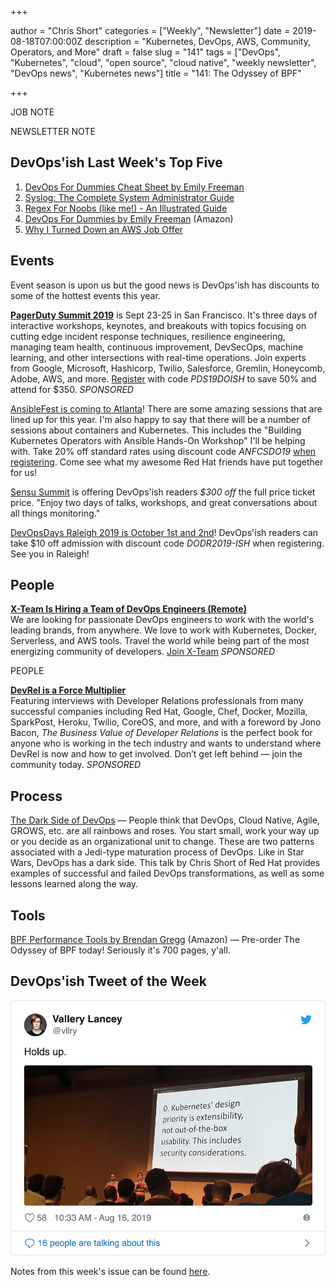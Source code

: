 +++

author = "Chris Short"
categories = ["Weekly", "Newsletter"]
date = 2019-08-18T07:00:00Z
description = "Kubernetes, DevOps, AWS, Community, Operators, and More"
draft = false
slug = "141"
tags = ["DevOps", "Kubernetes", "cloud", "open source", "cloud native", "weekly newsletter", "DevOps news", "Kubernetes news"]
title = "141: The Odyssey of BPF"

+++

JOB NOTE

NEWSLETTER NOTE

## DevOps'ish Last Week's Top Five

1. [DevOps For Dummies Cheat Sheet by Emily Freeman](https://www.dummies.com/business/operations-management/devops-for-dummies-cheat-sheet/)
1. [Syslog: The Complete System Administrator Guide](https://devconnected.com/syslog-the-complete-system-administrator-guide/)
1. [Regex For Noobs (like me!) - An Illustrated Guide](https://www.janmeppe.com/blog/regex-for-noobs/)
1. [DevOps For Dummies by Emily Freeman](https://amzn.to/2YWRrsr) (Amazon)
1. [Why I Turned Down an AWS Job Offer](https://www.lastweekinaws.com/blog/why-i-turned-down-an-aws-job-offer/)

## Events

Event season is upon us but the good news is DevOps'ish has discounts to some of the hottest events this year.

[**PagerDuty Summit 2019**](https://summit.pagerduty.com/) is Sept 23-25 in San Francisco. It's three days of interactive workshops, keynotes, and breakouts with topics focusing on cutting edge incident response techniques, resilience engineering, managing team health, continuous improvement, DevSecOps, machine learning, and other intersections with real-time operations. Join experts from Google, Microsoft, Hashicorp, Twilio, Salesforce, Gremlin, Honeycomb, Adobe, AWS, and more. [Register](https://summit.pagerduty.com/summit2019/register?c_280637=PDS19OT) with code *PDS19DOISH* to save 50% and attend for $350. *SPONSORED*

[AnsibleFest is coming to Atlanta](https://cshort.co/fest-reg)! There are some amazing sessions that are lined up for this year. I'm also happy to say that there will be a number of sessions about containers and Kubernetes. This includes the "Building Kubernetes Operators with Ansible Hands-On Workshop" I'll be helping with. Take 20% off standard rates using discount code *ANFCSDO19* [when registering](https://cshort.co/fest-reg). Come see what my awesome Red Hat friends have put together for us!

[Sensu Summit](https://ti.to/sensu/sensu-summit-2019/discount/DevOpsIsh) is offering DevOps'ish readers *$300 off* the full price ticket price. "Enjoy two days of talks, workshops, and great conversations about all things monitoring."

[DevOpsDays Raleigh 2019 is October 1st and 2nd](https://devopsdays.org/events/2019-raleigh/welcome/)! DevOps'ish readers can take $10 off admission with discount code *DODR2019-ISH* when registering. See you in Raleigh!

## People

[**X-Team Is Hiring a Team of DevOps Engineers (Remote)**](https://x-team.com/remote-devops-engineer-jobs/?utm_source=devopsish&utm_medium=email-ad)  
We are looking for passionate DevOps engineers to work with the world's leading brands, from anywhere. We love to work with Kubernetes, Docker, Serverless, and AWS tools. Travel the world while being part of the most energizing community of developers. [Join X-Team](https://x-team.com/remote-devops-engineer-jobs/?utm_source=devopsish&utm_medium=email-ad) *SPONSORED*

PEOPLE

[**DevRel is a Force Multiplier**](https://cshort.co/2K9XsgV)  
Featuring interviews with Developer Relations professionals from many successful companies including Red Hat, Google, Chef, Docker, Mozilla, SparkPost, Heroku, Twilio, CoreOS, and more, and with a foreword by Jono Bacon, *The Business Value of Developer Relations* is the perfect book for anyone who is working in the tech industry and wants to understand where DevRel is now and how to get involved. Don’t get left behind — join the community today. *SPONSORED*

## Process

[The Dark Side of DevOps](https://youtu.be/gi-i5NvxVLM) — People think that DevOps, Cloud Native, Agile, GROWS, etc. are all rainbows and roses. You start small, work your way up or you decide as an organizational unit to change. These are two patterns associated with a Jedi-type maturation process of DevOps. Like in Star Wars, DevOps has a dark side. This talk by Chris Short of Red Hat provides examples of successful and failed DevOps transformations, as well as some lessons learned along the way.

## Tools

[BPF Performance Tools by Brendan Gregg](https://amzn.to/2z6EeTi) (Amazon) — Pre-order The Odyssey of BPF today! Seriously it's 700 pages, y'all.

## DevOps'ish Tweet of the Week

[![DevOps'ish Tweet of the Week][tweet]](https://twitter.com/EricaJoy/status/1158432433324187650)

[tweet]: 141-tweet-of-the-week.png

Notes from this week's issue can be found [here](./notes/).
